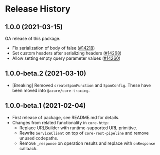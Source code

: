 # Release History

## 1.0.0 (2021-03-15)

GA release of this package.

- Fix serialization of body of false ([#14218](https://github.com/Azure/azure-sdk-for-js/pull/14218))
- Set custom headers after serializing headers ([#14268](https://github.com/Azure/azure-sdk-for-js/pull/14268))
- Allow setting empty query parameter values ([#14260](https://github.com/Azure/azure-sdk-for-js/pull/14260))

## 1.0.0-beta.2 (2021-03-10)

- [Breaking] Removed `createSpanFunction` and `SpanConfig`. These have been moved into
  `@azure/core-tracing`.

## 1.0.0-beta.1 (2021-02-04)

- First release of package, see README.md for details.
- Changes from related functionality in `core-http`:
  - Replace URLBuilder with runtime-supported URL primitive.
  - Rewrite `ServiceClient` on top of `core-rest-pipeline` and remove unused codepaths.
  - Remove `_response` on operation results and replace with `onResponse` callback.
